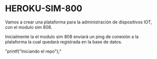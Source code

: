 # HEROKU-SIM-800

Vamos a crear una plataforma para la administración de dispositivos
IOT, con el modulo sim 808.

Inicialmente la el modulo sim 808 enviará un ping de conexión a la
plataforma la cual quedará registrada en la base de datos.

"printf("Iniciando el repo");"

